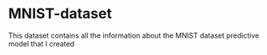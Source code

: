 # MNIST-dataset
This dataset contains all the information about the MNIST dataset predictive model that I created
